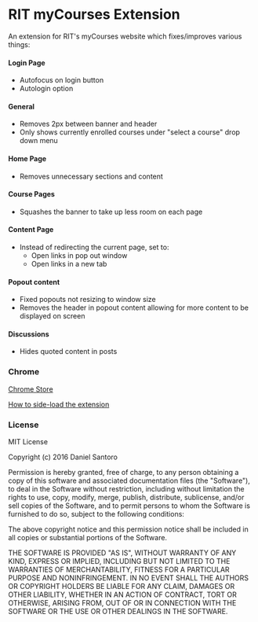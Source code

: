 # RIT myCourses Extension

An extension for RIT's myCourses website which fixes/improves various things:

#### Login Page
- Autofocus on login button
- Autologin option

#### General
- Removes 2px between banner and header
- Only shows currently enrolled courses under "select a course" drop down menu

#### Home Page
- Removes unnecessary sections and content

#### Course Pages
- Squashes the banner to take up less room on each page

#### Content Page
- Instead of redirecting the current page, set to:
	- Open links in pop out window
	- Open links in a new tab

#### Popout content
- Fixed popouts not resizing to window size 
- Removes the header in popout content allowing for more content to be displayed on screen

#### Discussions
- Hides quoted content in posts


### Chrome
[Chrome Store](https://chrome.google.com/webstore/detail/mycourses-mod-pack/ngplfhblfejgjnaapcajgiccnapfhchi)

[How to side-load the extension](https://developer.chrome.com/extensions/getstarted#unpacked)

### License

MIT License

Copyright (c) 2016 Daniel Santoro

Permission is hereby granted, free of charge, to any person obtaining a copy
of this software and associated documentation files (the "Software"), to deal
in the Software without restriction, including without limitation the rights
to use, copy, modify, merge, publish, distribute, sublicense, and/or sell
copies of the Software, and to permit persons to whom the Software is
furnished to do so, subject to the following conditions:

The above copyright notice and this permission notice shall be included in all
copies or substantial portions of the Software.

THE SOFTWARE IS PROVIDED "AS IS", WITHOUT WARRANTY OF ANY KIND, EXPRESS OR
IMPLIED, INCLUDING BUT NOT LIMITED TO THE WARRANTIES OF MERCHANTABILITY,
FITNESS FOR A PARTICULAR PURPOSE AND NONINFRINGEMENT. IN NO EVENT SHALL THE
AUTHORS OR COPYRIGHT HOLDERS BE LIABLE FOR ANY CLAIM, DAMAGES OR OTHER
LIABILITY, WHETHER IN AN ACTION OF CONTRACT, TORT OR OTHERWISE, ARISING FROM,
OUT OF OR IN CONNECTION WITH THE SOFTWARE OR THE USE OR OTHER DEALINGS IN THE
SOFTWARE.
